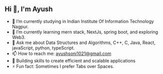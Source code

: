 ## Hi 👋, I'm Ayush

<!--
**ayushsoni02/ayushsoni02** is a ✨ _special_ ✨ repository because its `README.md` (this file) appears on your GitHub profile.

Here are some ideas to get you started:
- 👯 I’m looking to collaborate on 
- 🤔 I’m looking for help with ...
- 😄 Pronouns: ...
-->

- 🔭 I’m currently studying in Indian Institute Of Information Technology Nagpur.
- 🌱 I’m currently learning mern stack, NextJs, spring boot, and exploring Web3.
- 💬 Ask me about Data Structures and Algorithms, C++, C, Java, React, javaScript, python, typeScript.
- 📫 How to reach me: ayushsoni1021@gmail.com
- 🔧 Building skills to create efficient and scalable applications
- ⚡ Fun fact: Sometimes I prefer Tabs over Spaces.
